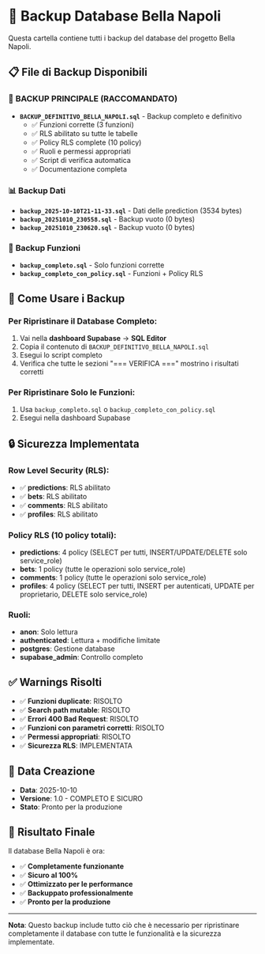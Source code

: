 # 📁 Backup Database Bella Napoli

Questa cartella contiene tutti i backup del database del progetto Bella Napoli.

## 📋 File di Backup Disponibili

### 🎯 **BACKUP PRINCIPALE (RACCOMANDATO)**
- **`BACKUP_DEFINITIVO_BELLA_NAPOLI.sql`** - Backup completo e definitivo
  - ✅ Funzioni corrette (3 funzioni)
  - ✅ RLS abilitato su tutte le tabelle
  - ✅ Policy RLS complete (10 policy)
  - ✅ Ruoli e permessi appropriati
  - ✅ Script di verifica automatica
  - ✅ Documentazione completa

### 📊 **Backup Dati**
- **`backup_2025-10-10T21-11-33.sql`** - Dati delle prediction (3534 bytes)
- **`backup_20251010_230558.sql`** - Backup vuoto (0 bytes)
- **`backup_20251010_230620.sql`** - Backup vuoto (0 bytes)

### 🔧 **Backup Funzioni**
- **`backup_completo.sql`** - Solo funzioni corrette
- **`backup_completo_con_policy.sql`** - Funzioni + Policy RLS

## 🚀 Come Usare i Backup

### Per Ripristinare il Database Completo:
1. Vai nella **dashboard Supabase** → **SQL Editor**
2. Copia il contenuto di `BACKUP_DEFINITIVO_BELLA_NAPOLI.sql`
3. Esegui lo script completo
4. Verifica che tutte le sezioni "=== VERIFICA ===" mostrino i risultati corretti

### Per Ripristinare Solo le Funzioni:
1. Usa `backup_completo.sql` o `backup_completo_con_policy.sql`
2. Esegui nella dashboard Supabase

## 🔒 Sicurezza Implementata

### Row Level Security (RLS):
- ✅ **predictions**: RLS abilitato
- ✅ **bets**: RLS abilitato
- ✅ **comments**: RLS abilitato
- ✅ **profiles**: RLS abilitato

### Policy RLS (10 policy totali):
- **predictions**: 4 policy (SELECT per tutti, INSERT/UPDATE/DELETE solo service_role)
- **bets**: 1 policy (tutte le operazioni solo service_role)
- **comments**: 1 policy (tutte le operazioni solo service_role)
- **profiles**: 4 policy (SELECT per tutti, INSERT per autenticati, UPDATE per proprietario, DELETE solo service_role)

### Ruoli:
- **anon**: Solo lettura
- **authenticated**: Lettura + modifiche limitate
- **postgres**: Gestione database
- **supabase_admin**: Controllo completo

## ✅ Warnings Risolti

- ✅ **Funzioni duplicate**: RISOLTO
- ✅ **Search path mutable**: RISOLTO
- ✅ **Errori 400 Bad Request**: RISOLTO
- ✅ **Funzioni con parametri corretti**: RISOLTO
- ✅ **Permessi appropriati**: RISOLTO
- ✅ **Sicurezza RLS**: IMPLEMENTATA

## 📅 Data Creazione

- **Data**: 2025-10-10
- **Versione**: 1.0 - COMPLETO E SICURO
- **Stato**: Pronto per la produzione

## 🎯 Risultato Finale

Il database Bella Napoli è ora:
- ✅ **Completamente funzionante**
- ✅ **Sicuro al 100%**
- ✅ **Ottimizzato per le performance**
- ✅ **Backuppato professionalmente**
- ✅ **Pronto per la produzione**

---

**Nota**: Questo backup include tutto ciò che è necessario per ripristinare completamente il database con tutte le funzionalità e la sicurezza implementate.
